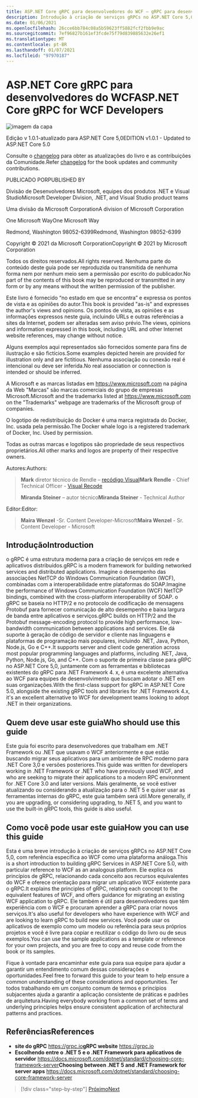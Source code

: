 ```yaml
---
title: ASP.NET Core gRPC para desenvolvedores do WCF – gRPC para desenvolvedores do WCF
description: Introdução à criação de serviços gRPCs no ASP.NET Core 5,0 para desenvolvedores do WCF
ms.date: 01/06/2021
ms.openlocfilehash: 26cce6bb784c08a5b59623ff5882fcf2fbb9e9ac
ms.sourcegitcommit: 7ef96827b161ef3fcde75f79d839885632e26ef1
ms.translationtype: MT
ms.contentlocale: pt-BR
ms.lasthandoff: 01/07/2021
ms.locfileid: "97970187"
---
```

# <a name="aspnet-core-grpc-for-wcf-developers"></a><span data-ttu-id="ccc4f-103">ASP.NET Core gRPC para desenvolvedores do WCF</span><span class="sxs-lookup"><span data-stu-id="ccc4f-103">ASP.NET Core gRPC for WCF Developers</span></span>

![imagem da capa](./media/cover.png)

<span data-ttu-id="ccc4f-105">Edição v 1.0.1-atualizado para ASP.NET Core 5,0</span><span class="sxs-lookup"><span data-stu-id="ccc4f-105">EDITION v1.0.1 - Updated to ASP.NET Core 5.0</span></span>

<span data-ttu-id="ccc4f-106">Consulte o [changelog](https://aka.ms/grpc-ebook-changelog) para obter as atualizações do livro e as contribuições da Comunidade.</span><span class="sxs-lookup"><span data-stu-id="ccc4f-106">Refer [changelog](https://aka.ms/grpc-ebook-changelog) for the book updates and community contributions.</span></span>

<span data-ttu-id="ccc4f-107">PUBLICADO POR</span><span class="sxs-lookup"><span data-stu-id="ccc4f-107">PUBLISHED BY</span></span>

<span data-ttu-id="ccc4f-108">Divisão de Desenvolvedores Microsoft, equipes dos produtos .NET e Visual Studio</span><span class="sxs-lookup"><span data-stu-id="ccc4f-108">Microsoft Developer Division, .NET, and Visual Studio product teams</span></span>

<span data-ttu-id="ccc4f-109">Uma divisão da Microsoft Corporation</span><span class="sxs-lookup"><span data-stu-id="ccc4f-109">A division of Microsoft Corporation</span></span>

<span data-ttu-id="ccc4f-110">One Microsoft Way</span><span class="sxs-lookup"><span data-stu-id="ccc4f-110">One Microsoft Way</span></span>

<span data-ttu-id="ccc4f-111">Redmond, Washington 98052-6399</span><span class="sxs-lookup"><span data-stu-id="ccc4f-111">Redmond, Washington 98052-6399</span></span>

<span data-ttu-id="ccc4f-112">Copyright © 2021 da Microsoft Corporation</span><span class="sxs-lookup"><span data-stu-id="ccc4f-112">Copyright © 2021 by Microsoft Corporation</span></span>

<span data-ttu-id="ccc4f-113">Todos os direitos reservados.</span><span class="sxs-lookup"><span data-stu-id="ccc4f-113">All rights reserved.</span></span> <span data-ttu-id="ccc4f-114">Nenhuma parte do conteúdo deste guia pode ser reproduzida ou transmitida de nenhuma forma nem por nenhum meio sem a permissão por escrito do publicador.</span><span class="sxs-lookup"><span data-stu-id="ccc4f-114">No part of the contents of this book may be reproduced or transmitted in any form or by any means without the written permission of the publisher.</span></span>

<span data-ttu-id="ccc4f-115">Este livro é fornecido “no estado em que se encontra” e expressa os pontos de vista e as opiniões do autor.</span><span class="sxs-lookup"><span data-stu-id="ccc4f-115">This book is provided "as-is" and expresses the author's views and opinions.</span></span> <span data-ttu-id="ccc4f-116">Os pontos de vista, as opiniões e as informações expressos neste guia, incluindo URLs e outras referências a sites da Internet, podem ser alteradas sem aviso prévio.</span><span class="sxs-lookup"><span data-stu-id="ccc4f-116">The views, opinions and information expressed in this book, including URL and other Internet website references, may change without notice.</span></span>

<span data-ttu-id="ccc4f-117"> Alguns exemplos aqui representados são fornecidos somente para fins de ilustração e são fictícios.</span><span class="sxs-lookup"><span data-stu-id="ccc4f-117">Some examples depicted herein are provided for illustration only and are fictitious.</span></span> <span data-ttu-id="ccc4f-118">Nenhuma associação ou conexão real é intencional ou deve ser inferida.</span><span class="sxs-lookup"><span data-stu-id="ccc4f-118">No real association or connection is intended or should be inferred.</span></span>

<span data-ttu-id="ccc4f-119">A Microsoft e as marcas listadas em <https://www.microsoft.com> na página da Web "Marcas" são marcas comerciais do grupo de empresas Microsoft.</span><span class="sxs-lookup"><span data-stu-id="ccc4f-119">Microsoft and the trademarks listed at <https://www.microsoft.com> on the "Trademarks" webpage are trademarks of the Microsoft group of companies.</span></span>

<span data-ttu-id="ccc4f-120">O logotipo de redistribuição do Docker é uma marca registrada do Docker, Inc. usada pela permissão.</span><span class="sxs-lookup"><span data-stu-id="ccc4f-120">The Docker whale logo is a registered trademark of Docker, Inc. Used by permission.</span></span>

<span data-ttu-id="ccc4f-121">Todas as outras marcas e logotipos são propriedade de seus respectivos proprietários.</span><span class="sxs-lookup"><span data-stu-id="ccc4f-121">All other marks and logos are property of their respective owners.</span></span>

<span data-ttu-id="ccc4f-122">Autores:</span><span class="sxs-lookup"><span data-stu-id="ccc4f-122">Authors:</span></span>

> <span data-ttu-id="ccc4f-123">**Mark** diretor técnico de Rendle – [recódigo Visual](https://visualrecode.com)</span><span class="sxs-lookup"><span data-stu-id="ccc4f-123">**Mark Rendle** - Chief Technical Officer - [Visual Recode](https://visualrecode.com)</span></span>
>
> <span data-ttu-id="ccc4f-124">**Miranda Steiner** – autor técnico</span><span class="sxs-lookup"><span data-stu-id="ccc4f-124">**Miranda Steiner** - Technical Author</span></span>

<span data-ttu-id="ccc4f-125">Editor:</span><span class="sxs-lookup"><span data-stu-id="ccc4f-125">Editor:</span></span>

> <span data-ttu-id="ccc4f-126">**Maira Wenzel** -Sr. Content Developer-Microsoft</span><span class="sxs-lookup"><span data-stu-id="ccc4f-126">**Maira Wenzel** - Sr. Content Developer - Microsoft</span></span>

## <a name="introduction"></a><span data-ttu-id="ccc4f-127">Introdução</span><span class="sxs-lookup"><span data-stu-id="ccc4f-127">Introduction</span></span>

<span data-ttu-id="ccc4f-128">o gRPC é uma estrutura moderna para a criação de serviços em rede e aplicativos distribuídos.</span><span class="sxs-lookup"><span data-stu-id="ccc4f-128">gRPC is a modern framework for building networked services and distributed applications.</span></span> <span data-ttu-id="ccc4f-129">Imagine o desempenho das associações NetTCP do Windows Communication Foundation (WCF), combinadas com a interoperabilidade entre plataformas do SOAP.</span><span class="sxs-lookup"><span data-stu-id="ccc4f-129">Imagine the performance of Windows Communication Foundation (WCF) NetTCP bindings, combined with the cross-platform interoperability of SOAP.</span></span> <span data-ttu-id="ccc4f-130">o gRPC se baseia no HTTP/2 e no protocolo de codificação de mensagens Protobuf para fornecer comunicação de alto desempenho e baixa largura de banda entre aplicativos e serviços.</span><span class="sxs-lookup"><span data-stu-id="ccc4f-130">gRPC builds on HTTP/2 and the Protobuf message-encoding protocol to provide high performance, low-bandwidth communication between applications and services.</span></span> <span data-ttu-id="ccc4f-131">Ele dá suporte à geração de código de servidor e cliente nas linguagens e plataformas de programação mais populares, incluindo .NET, Java, Python, Node.js, Go e C++.</span><span class="sxs-lookup"><span data-stu-id="ccc4f-131">It supports server and client code generation across most popular programming languages and platforms, including .NET, Java, Python, Node.js, Go, and C++.</span></span> <span data-ttu-id="ccc4f-132">Com o suporte de primeira classe para gRPC no ASP.NET Core 5,0, juntamente com as ferramentas e bibliotecas existentes do gRPC para .NET Framework 4. x, é uma excelente alternativa ao WCF para equipes de desenvolvimento que buscam adotar o .NET em suas organizações.</span><span class="sxs-lookup"><span data-stu-id="ccc4f-132">With the first-class support for gRPC in ASP.NET Core 5.0, alongside the existing gRPC tools and libraries for .NET Framework 4.x, it's an excellent alternative to WCF for development teams looking to adopt .NET in their organizations.</span></span>

## <a name="who-should-use-this-guide"></a><span data-ttu-id="ccc4f-133">Quem deve usar este guia</span><span class="sxs-lookup"><span data-stu-id="ccc4f-133">Who should use this guide</span></span>

<span data-ttu-id="ccc4f-134">Este guia foi escrito para desenvolvedores que trabalham em .NET Framework ou .NET que usavam o WCF anteriormente e que estão buscando migrar seus aplicativos para um ambiente de RPC moderno para .NET Core 3,0 e versões posteriores.</span><span class="sxs-lookup"><span data-stu-id="ccc4f-134">This guide was written for developers working in .NET Framework or .NET who have previously used WCF, and who are seeking to migrate their applications to a modern RPC environment for .NET Core 3.0 and later versions.</span></span> <span data-ttu-id="ccc4f-135">Mais geralmente, se você estiver atualizando ou considerando a atualização para o .NET 5 e quiser usar as ferramentas internas do gRPC, este guia também será útil.</span><span class="sxs-lookup"><span data-stu-id="ccc4f-135">More generally, if you are upgrading, or considering upgrading, to .NET 5, and you want to use the built-in gRPC tools, this guide is also useful.</span></span>

## <a name="how-you-can-use-this-guide"></a><span data-ttu-id="ccc4f-136">Como você pode usar este guia</span><span class="sxs-lookup"><span data-stu-id="ccc4f-136">How you can use this guide</span></span>

<span data-ttu-id="ccc4f-137">Esta é uma breve introdução à criação de serviços gRPCs no ASP.NET Core 5,0, com referência específica ao WCF como uma plataforma análoga.</span><span class="sxs-lookup"><span data-stu-id="ccc4f-137">This is a short introduction to building gRPC Services in ASP.NET Core 5.0, with particular reference to WCF as an analogous platform.</span></span> <span data-ttu-id="ccc4f-138">Ele explica os princípios de gRPC, relacionando cada conceito aos recursos equivalentes do WCF e oferece orientação para migrar um aplicativo WCF existente para o gRPC.</span><span class="sxs-lookup"><span data-stu-id="ccc4f-138">It explains the principles of gRPC, relating each concept to the equivalent features of WCF, and offers guidance for migrating an existing WCF application to gRPC.</span></span> <span data-ttu-id="ccc4f-139">Ele também é útil para desenvolvedores que têm experiência com o WCF e procuram aprender a gRPC para criar novos serviços.</span><span class="sxs-lookup"><span data-stu-id="ccc4f-139">It's also useful for developers who have experience with WCF and are looking to learn gRPC to build new services.</span></span> <span data-ttu-id="ccc4f-140">Você pode usar os aplicativos de exemplo como um modelo ou referência para seus próprios projetos e você é livre para copiar e reutilizar o código do livro ou de seus exemplos.</span><span class="sxs-lookup"><span data-stu-id="ccc4f-140">You can use the sample applications as a template or reference for your own projects, and you are free to copy and reuse code from the book or its samples.</span></span>

<span data-ttu-id="ccc4f-141">Fique à vontade para encaminhar este guia para sua equipe para ajudar a garantir um entendimento comum dessas considerações e oportunidades.</span><span class="sxs-lookup"><span data-stu-id="ccc4f-141">Feel free to forward this guide to your team to help ensure a common understanding of these considerations and opportunities.</span></span> <span data-ttu-id="ccc4f-142">Ter todos trabalhando em um conjunto comum de termos e princípios subjacentes ajuda a garantir a aplicação consistente de práticas e padrões de arquitetura.</span><span class="sxs-lookup"><span data-stu-id="ccc4f-142">Having everybody working from a common set of terms and underlying principles helps ensure consistent application of architectural patterns and practices.</span></span>

## <a name="references"></a><span data-ttu-id="ccc4f-143">Referências</span><span class="sxs-lookup"><span data-stu-id="ccc4f-143">References</span></span>

- <span data-ttu-id="ccc4f-144">**site do gRPC**
  <https://grpc.io></span><span class="sxs-lookup"><span data-stu-id="ccc4f-144">**gRPC website**
<https://grpc.io></span></span>
- <span data-ttu-id="ccc4f-145">**Escolhendo entre o .NET 5 e o .NET Framework para aplicativos de servidor**
  <https://docs.microsoft.com/dotnet/standard/choosing-core-framework-server></span><span class="sxs-lookup"><span data-stu-id="ccc4f-145">**Choosing between .NET 5 and .NET Framework for server apps**
<https://docs.microsoft.com/dotnet/standard/choosing-core-framework-server></span></span>

>[!div class="step-by-step"]
>[<span data-ttu-id="ccc4f-146">Próximo</span><span class="sxs-lookup"><span data-stu-id="ccc4f-146">Next</span></span>](introduction.md)

